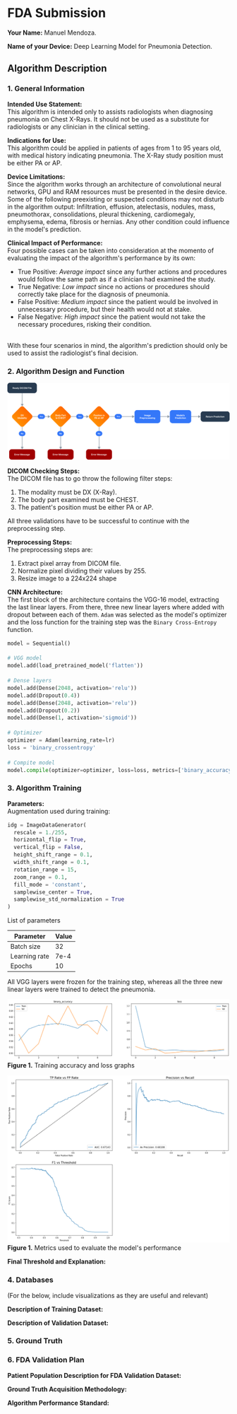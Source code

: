 # FDA  Submission

**Your Name:** Manuel Mendoza.

**Name of your Device:** Deep Learning Model for Pneumonia Detection.

## Algorithm Description

### 1. General Information

**Intended Use Statement:**
<br>This algorithm is intended only to assists radiologists when diagnosing pneumonia on Chest X-Rays. It should not be used as a substitute for radiologists or any clinician in the clinical setting.

**Indications for Use:**
<br>This algorithm could be applied in patients of ages from 1 to 95 years old, with medical history indicating pneumonia. The X-Ray study position must be either PA or AP.

**Device Limitations:**
<br>Since the algorithm works through an architecture of convolutional neural networks, GPU and RAM resources must be presented in the desire device.
Some of the following preexisting or suspected conditions may not disturb in the algorithm output: Infiltration, effusion, atelectasis, nodules, mass, pneumothorax, consolidations, pleural thickening, cardiomegaly, emphysema, edema, fibrosis or hernias. Any other condition could influence in the model's prediction.

**Clinical Impact of Performance:**
<br>Four possible cases can be taken into consideration at the momento of evaluating the impact of the algorithm's performance by its own:
- True Positive: *Average impact* since any further actions and procedures would follow the same path as if a clinician had examined the study.
- True Negative: *Low impact* since no actions or procedures should correctly take place for the diagnosis of pneumonia.
- False Positive: *Medium impact* since the patient would be involved in unnecessary procedure, but their health would not at stake.
- False Negative: *High impact* since the patient would not take the necessary procedures, risking their condition.

<br>With these four scenarios in mind, the algorithm's prediction should only be used to assist the radiologist's final decision.

### 2. Algorithm Design and Function

![flowchart](images/flowchart.png)

**DICOM Checking Steps:**
<br>The DICOM file has to go throw the following filter steps:
1. The modality must be DX (X-Ray).
2. The body part examined must be CHEST.
3. The patient's position must be either PA or AP.

All three validations have to be successful to continue with the preprocessing step.

**Preprocessing Steps:**
<br>The preprocessing steps are:
1. Extract pixel array from DICOM file.
2. Normalize pixel dividing their values by 255.
3. Resize image to a 224x224 shape

**CNN Architecture:**
<br>The first block of the architecture contains the VGG-16 model, extracting the last linear layers. From there, three new linear layers where added with dropout between each of them. `Adam` was selected as the model's optimizer and the loss function for the training step was the `Binary Cross-Entropy` function.

```python
model = Sequential()

# VGG model
model.add(load_pretrained_model('flatten'))

# Dense layers
model.add(Dense(2048, activation='relu'))
model.add(Dropout(0.4))
model.add(Dense(2048, activation='relu'))
model.add(Dropout(0.2))
model.add(Dense(1, activation='sigmoid'))

# Optimizer
optimizer = Adam(learning_rate=lr)
loss = 'binary_crossentropy'

# Compite model
model.compile(optimizer=optimizer, loss=loss, metrics=['binary_accuracy'])
```

### 3. Algorithm Training

**Parameters:**
<br>Augmentation used during training:

```python
idg = ImageDataGenerator(
  rescale = 1./255,
  horizontal_flip = True,
  vertical_flip = False,
  height_shift_range = 0.1,
  width_shift_range = 0.1,
  rotation_range = 15,
  zoom_range = 0.1,
  fill_mode = 'constant',
  samplewise_center = True,
  samplewise_std_normalization = True
)
```

List of parameters

| Parameter     | Value     |
|---------------|-----------|
| Batch size    | 32        |
| Learning rate | 7e-4      |
| Epochs        | 10        |

All VGG layers were frozen for the training step, whereas all the three new linear layers were trained to detect the pneumonia.

![training_graph](images/training.png)
**Figure 1.** Training accuracy and loss graphs

![training_graph](images/metrics.png)
**Figure 1.** Metrics used to evaluate the model's performance

**Final Threshold and Explanation:**

### 4. Databases
 (For the below, include visualizations as they are useful and relevant)

**Description of Training Dataset:**


**Description of Validation Dataset:**


### 5. Ground Truth



### 6. FDA Validation Plan

**Patient Population Description for FDA Validation Dataset:**

**Ground Truth Acquisition Methodology:**

**Algorithm Performance Standard:**
